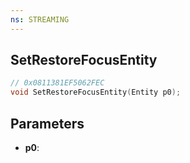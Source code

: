 ```yaml
---
ns: STREAMING
---
```

## SetRestoreFocusEntity

```c
// 0x0811381EF5062FEC
void SetRestoreFocusEntity(Entity p0);
```


## Parameters
* **p0**: 

